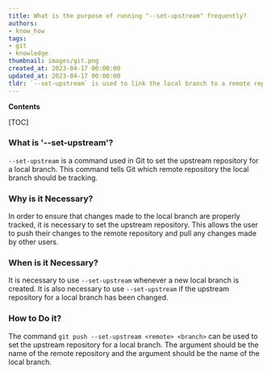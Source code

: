 ```yaml
---
title: What is the purpose of running "--set-upstream" frequently?
authors:
- know_how
tags:
- git
- knowledge
thumbnail: images/git.png
created_at: 2023-04-17 00:00:00
updated_at: 2023-04-17 00:00:00
tldr: `--set-upstream` is used to link the local branch to a remote repository so that changes can be pushed and pulled.
---
```


**Contents**

[TOC]

### What is '--set-upstream'?

`--set-upstream` is a command used in Git to set the upstream repository for a local branch. This command tells Git which remote repository the local branch should be tracking.

### Why is it Necessary?

In order to ensure that changes made to the local branch are properly tracked, it is necessary to set the upstream repository. This allows the user to push their changes to the remote repository and pull any changes made by other users.

### When is it Necessary?

It is necessary to use `--set-upstream` whenever a new local branch is created. It is also necessary to use `--set-upstream` if the upstream repository for a local branch has been changed.

### How to Do it?

The command `git push --set-upstream <remote> <branch>` can be used to set the upstream repository for a local branch. The <remote> argument should be the name of the remote repository and the <branch> argument should be the name of the local branch.
